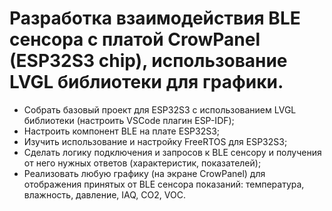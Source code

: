 # Разработка взаимодействия BLE сенсора с платой CrowPanel (ESP32S3 chip), использование LVGL библиотеки для графики.


- Cобрать базовый проект для ESP32S3 с использованием LVGL библиотеки (настроить VSCode плагин ESP-IDF);
- Настроить компонент BLE на плате ESP32S3;
- Изучить использование и настройку FreeRTOS для ESP32S3;
- Сделать логику подключения и запросов к BLE сенсору и получения от него нужных ответов (характеристик, показателей);
- Реализовать любую графику (на экране CrowPanel) для отображения принятых от BLE сенсора показаний: температура, влажность, давление, IAQ, CO2, VOC.
